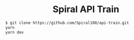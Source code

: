<h1 align="center">Spiral API Train</h1>

```sh
$ git clone https://github.com/Spiral108/api-train.git
yarn
yarn dev
```


